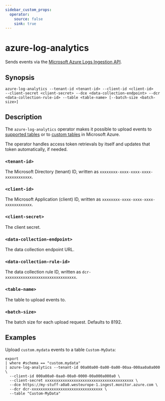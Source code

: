 ```yaml
---
sidebar_custom_props:
  operator:
    source: false
    sink: true
---
```


# azure-log-analytics

Sends events via the [Microsoft Azure Logs Ingestion
API](https://learn.microsoft.com/en-us/azure/azure-monitor/logs/logs-ingestion-api-overview).

## Synopsis

```
azure-log-analytics --tenant-id <tenant-id> --client-id <client-id>
--client-secret <client-secret> --dce <data-collection-endpoint> --dcr
<data-collection-rule-id> --table <table-name> [--batch-size <batch-size>]
```

## Description

The `azure-log-analytics` operator makes it possible to upload events to
[supported
tables](https://learn.microsoft.com/en-us/azure/azure-monitor/logs/logs-ingestion-api-overview#supported-tables)
or to [custom tables](https://learn.microsoft.com/en-us/azure/azure-monitor/logs/create-custom-table?tabs=azure-portal-1%2Cazure-portal-2%2Cazure-portal-3#create-a-custom-table)
in Microsoft Azure.

The operator handles access token retrievals by itself and updates that token
automatically, if needed.

### `<tenant-id>`

The Microsoft Directory (tenant) ID, written as
`xxxxxxxx-xxxx-xxxx-xxxx-xxxxxxxxxxxx`.

### `<client-id>`

The Microsoft Application (client) ID, written as
`xxxxxxxx-xxxx-xxxx-xxxx-xxxxxxxxxxxx`.

### `<client-secret>`

The client secret.

### `<data-collection-endpoint>`

The data collection endpoint URL.

### `<data-collection-rule-id>`

The data collection rule ID, written as `dcr-xxxxxxxxxxxxxxxxxxxxxxxxxxxxxxxx`.

### `<table-name>`

The table to upload events to.

### `<batch-size>`

The batch size for each upload request. Defaults to 8192.

## Examples

Upload `custom.mydata` events to a table `Custom-MyData`:

```
export
| where #schema == "custom.mydata"
| azure-log-analytics --tenant-id 00a00a00-0a00-0a00-00aa-000aa0a0a000 \
  --client-id 000a00a0-0aa0-00a0-0000-00a000a000a0 \
  --client-secret xxxxxxxxxxxxxxxxxxxxxxxxxxxxxxxxxxxxxxxx \
  --dce https://my-stuff-a0a0.westeurope-1.ingest.monitor.azure.com \
  --dcr dcr-xxxxxxxxxxxxxxxxxxxxxxxxxxxxxxxx \
  --table "Custom-MyData"
```
